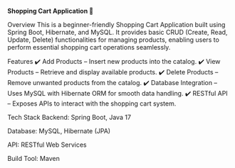 **Shopping Cart Application 🛒**



Overview
This is a beginner-friendly Shopping Cart Application built using Spring Boot, Hibernate, and MySQL. It provides basic CRUD (Create, Read, Update, Delete) functionalities for managing products, enabling users to perform essential shopping cart operations seamlessly.

Features
✔️ Add Products – Insert new products into the catalog.
✔️ View Products – Retrieve and display available products.
✔️ Delete Products – Remove unwanted products from the catalog.
✔️ Database Integration – Uses MySQL with Hibernate ORM for smooth data handling.
✔️ RESTful API – Exposes APIs to interact with the shopping cart system.

Tech Stack
Backend: Spring Boot, Java 17

Database: MySQL, Hibernate (JPA)

API: RESTful Web Services

Build Tool: Maven


